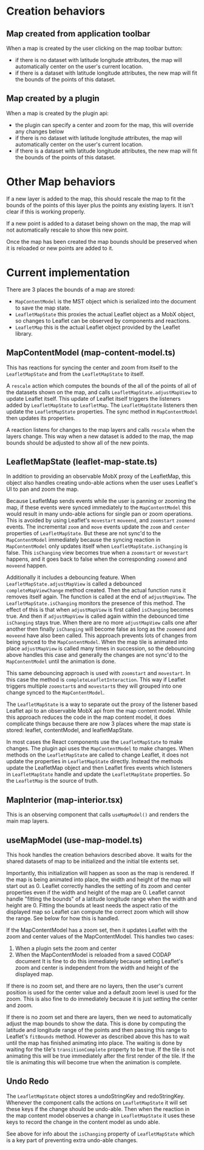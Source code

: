 # Creation behaviors

## Map created from application toolbar

When a map is created by the user clicking on the map toolbar button:
- if there is no dataset with latitude longitude attributes, the map will automatically center on the user's current location.
- if there is a dataset with latitude longitude attributes, the new map will fit the bounds of the points of this dataset.

## Map created by a plugin
When a map is created by the plugin api:
- the plugin can specify a center and zoom for the map, this will override any changes below
- if there is no dataset with latitude longitude attributes, the map will automatically center on the user's current location.
- if there is a dataset with latitude longitude attributes, the new map will fit the bounds of the points of this dataset.

# Other Map behaviors

If a new layer is added to the map, this should rescale the map to fit the bounds of the points of this layer plus the points any existing layers. It isn't clear if this is working properly.

If a new point is added to a dataset being shown on the map, the map will not automatically rescale to show this new point.

Once the map has been created the map bounds should be preserved when it is reloaded or new points are added to it.

# Current implementation

There are 3 places the bounds of a map are stored:
- `MapContentModel` is the MST object which is serialized into the document to save the map state.
- `LeafletMapState` this proxies the actual Leaflet object as a MobX object, so changes to Leaflet can be observed by components and reactions.
- `LeafletMap` this is the actual Leaflet object provided by the Leaflet library.

## MapContentModel (map-content-model.ts)
This has reactions for syncing the center and zoom from itself to the `LeafletMapState` and from the `LeafletMapState` to itself.

A `rescale` action which computes the bounds of the all of the points of all of the datasets shown on the map, and calls `LeafletMapState.adjustMapView` to update Leaflet itself. This update of Leaflet itself triggers the listeners added by `LeafletMapState` to `LeafletMap`. The `LeafletMapState` listeners then update the `LeafletMapState` properties. The sync method in `MapContentModel` then updates its properties.

A reaction listens for changes to the map layers and calls `rescale` when the layers change. This way when a new dataset is added to the map, the map bounds should be adjusted to show all of the new points.

## LeafletMapState (leaflet-map-state.ts)

In addition to providing an observable MobX proxy of the LeafletMap, this object also handles creating undo-able actions when the user uses Leaflet's UI to pan and zoom the map.

Because LeafletMap sends events while the user is panning or zooming the map, if these events were synced immediately to the `MapContentModel` this would result in many undo-able actions for single pan or zoom operations. This is avoided by using Leaflet's `movestart` `moveend`, and `zoomstart` `zoomend` events. The incremental `zoom` and `move` events update the `zoom` and `center` properties of `LeafletMapState`. But these are not sync'd to the `MapContentModel` immediately because the syncing reaction in `MapContentModel` only updates itself when `LeafletMapState.isChanging` is false. This `isChanging` view becomes true when a `zoomstart` or `movestart` happens, and it goes back to false when the corresponding `zoomend` and `moveend` happen.

Additionally it includes a debouncing feature. When `LeafletMapState.adjustMapView` is called a debounced `completeMapViewChange` method created. Then the actual function runs it removes itself again. The function is called at the end of `adjustMapView`. The `LeafletMapState.isChanging` monitors the presence of this method. The effect of this is that when `adjustMapView` is first called `isChanging` becomes true. And then if `adjustMapView` is called again within the debounced time `isChanging` stays true. When there are no more `adjustMapView` calls one after another then finally `isChanging` will become false as long as the `zoomend` and `moveend` have also been called. This approach prevents lots of changes from being synced to the `MapContentModel`. When the map tile is animated into place `adjustMapView` is called many times in succession, so the debouncing above handles this case and generally the changes are not sync'd to the `MapContentModel` until the animation is done.

This same debouncing approach is used with `zoomstart` and `movestart`. In this case the method is `completeLeafletInteraction`. This way if Leaflet triggers multiple `zoomstart`s and `movestart`s they will grouped into one change synced to the `MapContentModel`.

The `LeafletMapState` is a way to separate out the proxy of the listener based Leaflet api to an observable MobX api from the map content model. While this approach reduces the code in the map content model, it does complicate things because there are now 3 places where the map state is stored: leaflet, contentModel, and leafletMapState.

In most cases the React components use the `LeafletMapState` to make changes. The plugin api uses the `MapContentModel` to make changes. When methods on the `LeafletMapState` are called to change Leaflet, it does not update the properties in `LeafletMapState` directly. Instead the methods update the LeafletMap object and then Leaflet fires events which listeners in `LeafletMapState` handle and update the `LeafletMapState` properties. So the `LeafletMap` is the source of truth.

## MapInterior (map-interior.tsx)

This is an observing component that calls `useMapModel()` and renders the main map layers.

## useMapModel (use-map-model.ts)

This hook handles the creation behaviors described above. It waits for the shared datasets of map to be initialized and the initial tile extents set.

Importantly, this initialization will happen as soon as the map is rendered. If the map is being animated into place, the width and height of the map will start out as 0. Leaflet correctly handles the setting of its zoom and center properties even if the width and height of the map are 0. Leaflet cannot handle "fitting the bounds" of a latitude longitude range when the width and height are 0. Fitting the bounds at least needs the aspect ratio of the displayed map so Leaflet can compute the correct zoom which will show the range. See below for how this is handled.

If the MapContentModel has a zoom set, then it updates Leaflet with the zoom and center values of the MapContentModel. This handles two cases:
1. When a plugin sets the zoom and center
2. When the MapContentModel is reloaded from a saved CODAP document
It is fine to do this immediately because setting Leaflet's zoom and center is independent from the width and height of the displayed map.

If there is no zoom set, and there are no layers, then the user's current position is used for the center value and a default zoom level is used for the zoom. This is also fine to do immediately because it is just setting the center and zoom.

If there is no zoom set and there are layers, then we need to automatically adjust the map bounds to show the data. This is done by computing the latitude and longitude range of the points and then passing this range to Leaflet's `fitBounds` method. However as described above this has to wait until the map has finished animating into place. The waiting is done by waiting for the tile's `transitionComplete` property to be true. If the tile is not animating this will be true immediately after the first render of the tile. If the tile is animating this will become true when the animation is complete.

## Undo Redo
The `LeafletMapState` object stores a undoStringKey and redoStringKey. Whenever the component calls the actions on `LeafletMapState` it will set these keys if the change should be undo-able. Then when the reaction in the map content model observes a change in `LeafletMapState` it uses these keys to record the change in the content model as undo able.

See above for info about the `isChanging` property of `LeafletMapState` which is a key part of preventing extra undo-able changes.
